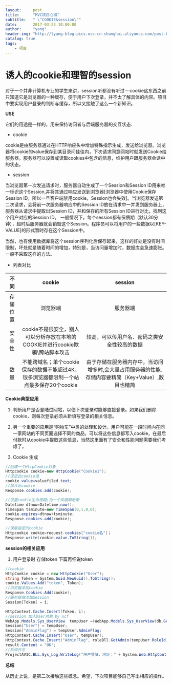 ```yaml
---
layout:     post
title:      "MVC项目心得"
subtitle:   " \"COOKIE&session\""
date:       2017-03-23 10:00:00
author:     "yang"
header-img: "http://lyang-blog-pics.oss-cn-shanghai.aliyuncs.com/post-bg-2017/0323/20170323030213.jpg"
catalog: true
tags:
    - 项目
---
```

# 诱人的cookie和理智的session

对于一个并非计算机专业的学生来讲，session听都没有听过····cookie这东西之前只知道它是浏览器的一种缓存，便于用户下次登录，并不太了解具体的内容。项目中要实现用户登录的判断与缓存，所以又接触了这么一个新知识。

**USE**

它们的用途是一样的，用来保持访问者与后端服务器的交互状态.

* cookie

cookie是由服务器通过在HTTP响应头中增加特殊指示生成，发送给浏览器。浏览器将cookie的value保存到某目录问佳佳内，下次请求同意网站时就发送Cookie给服务器。服务器可以设置或读取cookies中包含的信息，维护用户跟服务器会话中的状态。


* session

当浏览器第一次发送请求时，服务器自动生成了一个Session和Session ID用来唯一标识这个Session,并将其通过响应发送到浏览器[浏览器中使用Cookie保存Session ID，所以一旦客户端禁用cookie，Session也会失效]。当浏览器发送第二次请求，会将前一次服务器响应中的Session ID放在请求中一并发到服务器上，服务器从请求中提取出Session ID，并和保存的所有Session ID进行对比，找到这个用户对应的Session ID。 一般情况下，每个session都有保质期（默认30分钟），超时后服务器就会销毁这个Session。程序员可以将用户的一些数据以[KEY-VALUE]的形式暂时存在这个Session中。

当然，也有使用数据库将这个session序列化后保存起来，这样的好处是没有时间限制，坏处就是随着时间的增加，特别是，当访问量增加时，数据库会急速膨胀。一般不采取这样的方法。


* 列表对比

|    不同    |    cookie    |    session   |
|:----------:|:------------:|:------------:|
|存储位置|浏览器端|服务器端|
|安全性|cookie不是很安全，别人可以分析存放在本地的COOKIE并进行cookie欺骗\跨站脚本攻击|较高，可以传用户名、密码之类安全性较高的数据|
|数量|不能跨域名；单个cookie保存的数据不能超过4K，很多浏览器都限制一个站点最多保存20个cookie|由于存储在服务器内存中，当访问增多时,会大量占用服务器的性能.存储内容要精简（Key+Value）,数目也精简|




**Cookie典型应用**

1. 判断用户是否登陆过网站，以便下次登录时能够直接登录。如果我们删除cookie，则每次登录必须从新填写登录的相关信息。

2. 另一个重要的应用是“购物车”中类的处理和设计。用户可能在一段时间内在同一家网站的不同页面选择不同的商品，可以将这些信息都写入cookie，在最后付款时从cookie中提取这些信息，当然这里面有了安全和性能问题需要我们考虑了。

3. Cookie 生成

```csharp
//创建一个HttpCookie对象
Httpcookie cookie=new HttpCookie("Cookie1");
//设定此cookie值
cookie.value=valuefiled.text;
//加入此cookie
Response.cookies.add(cookie);

//设置cookie生命周期;为一个系哦啊哈斯
Datetime dtnow=Datetime.now();
TimeSpan tsminute=new TimeSpan(0,1,0,0);
cookie.expires=dtnow+tsminute;
Response.cookies.add(cookie);

//读取指定的cookie
Httpcookie cookie=request.cookies["cookie名"]；
Response.write(cookie.value.ToString());
```

**session的相关应用**

1. 用户登录时 存储token
下篇再细说token

```csharp
//cookie
HttpCookie cookie = new HttpCookie("User");
string Token = System.Guid.NewGuid().ToString();
cookie.Values.Add("token", Token);
//浏览器添加cookie
Response.Cookies.Add(cookie);
//服务器端添加Session
Session[Token] = i;

HttpContext.Cache.Insert(Token, i);
//session 加入User对象 by xcf
WebApp.Models.Sys_UserView  tempUser =(WebApp.Models.Sys_UserView)db.GetViewModel(i);
Session["User"] = tempUser;
Session["AdminFlag"] = tempUser.AdminFlag;
HttpContext.Cache.Insert("User", tempUser);
HttpContext.Cache.Insert("AdminFlag", roleBll.GetAdmin(tempUser.RoleId));
result.Content = "OK";
//系统日志
ProjectAVIC.BLL.Sys_Log.WriteLog("用户登陆，地址：" + System.Web.HttpContext.Current.Request.UserHostAddress, tempUser.Id);

```

**总结**

从历史上说，是第二次接触这些概念。希望，下次项目能够自己写出相应的操作。

